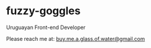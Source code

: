 # fuzzy-goggles

Uruguayan Front-end Developer


Please reach me at:
buy.me.a.glass.of.water@gmail.com
